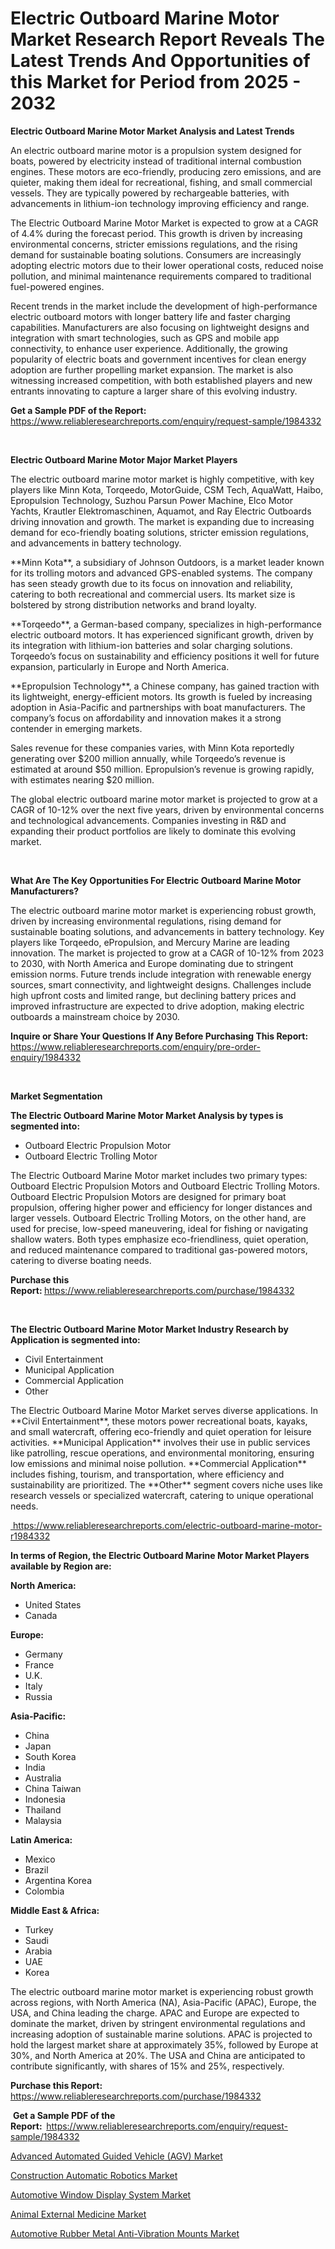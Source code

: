 <p><h1>Electric Outboard Marine Motor Market Research Report Reveals The Latest Trends And Opportunities of this Market for Period from 2025 - 2032</h1></p><p><strong>Electric Outboard Marine Motor Market Analysis and Latest Trends</strong></p>
<p><p>An electric outboard marine motor is a propulsion system designed for boats, powered by electricity instead of traditional internal combustion engines. These motors are eco-friendly, producing zero emissions, and are quieter, making them ideal for recreational, fishing, and small commercial vessels. They are typically powered by rechargeable batteries, with advancements in lithium-ion technology improving efficiency and range.</p><p>The Electric Outboard Marine Motor Market is expected to grow at a CAGR of 4.4% during the forecast period. This growth is driven by increasing environmental concerns, stricter emissions regulations, and the rising demand for sustainable boating solutions. Consumers are increasingly adopting electric motors due to their lower operational costs, reduced noise pollution, and minimal maintenance requirements compared to traditional fuel-powered engines.</p><p>Recent trends in the market include the development of high-performance electric outboard motors with longer battery life and faster charging capabilities. Manufacturers are also focusing on lightweight designs and integration with smart technologies, such as GPS and mobile app connectivity, to enhance user experience. Additionally, the growing popularity of electric boats and government incentives for clean energy adoption are further propelling market expansion. The market is also witnessing increased competition, with both established players and new entrants innovating to capture a larger share of this evolving industry.</p></p>
<p><strong>Get a Sample PDF of the Report:&nbsp;</strong> <a href="https://www.reliableresearchreports.com/enquiry/request-sample/1984332?utm_campaign=11&utm_medium=2&utm_source=Github&utm_content=ia&utm_term=24012025&utm_id=electric-outboard-marine-motor">https://www.reliableresearchreports.com/enquiry/request-sample/1984332</a></p>
<p>&nbsp;</p>
<p><strong>Electric Outboard Marine Motor Major Market Players</strong></p>
<p><p>The electric outboard marine motor market is highly competitive, with key players like Minn Kota, Torqeedo, MotorGuide, CSM Tech, AquaWatt, Haibo, Epropulsion Technology, Suzhou Parsun Power Machine, Elco Motor Yachts, Krautler Elektromaschinen, Aquamot, and Ray Electric Outboards driving innovation and growth. The market is expanding due to increasing demand for eco-friendly boating solutions, stricter emission regulations, and advancements in battery technology.</p><p>**Minn Kota**, a subsidiary of Johnson Outdoors, is a market leader known for its trolling motors and advanced GPS-enabled systems. The company has seen steady growth due to its focus on innovation and reliability, catering to both recreational and commercial users. Its market size is bolstered by strong distribution networks and brand loyalty.</p><p>**Torqeedo**, a German-based company, specializes in high-performance electric outboard motors. It has experienced significant growth, driven by its integration with lithium-ion batteries and solar charging solutions. Torqeedo’s focus on sustainability and efficiency positions it well for future expansion, particularly in Europe and North America.</p><p>**Epropulsion Technology**, a Chinese company, has gained traction with its lightweight, energy-efficient motors. Its growth is fueled by increasing adoption in Asia-Pacific and partnerships with boat manufacturers. The company’s focus on affordability and innovation makes it a strong contender in emerging markets.</p><p>Sales revenue for these companies varies, with Minn Kota reportedly generating over $200 million annually, while Torqeedo’s revenue is estimated at around $50 million. Epropulsion’s revenue is growing rapidly, with estimates nearing $20 million.</p><p>The global electric outboard marine motor market is projected to grow at a CAGR of 10-12% over the next five years, driven by environmental concerns and technological advancements. Companies investing in R&D and expanding their product portfolios are likely to dominate this evolving market.</p></p>
<p>&nbsp;</p>
<p><strong>What Are The Key Opportunities For Electric Outboard Marine Motor Manufacturers?</strong></p>
<p><p>The electric outboard marine motor market is experiencing robust growth, driven by increasing environmental regulations, rising demand for sustainable boating solutions, and advancements in battery technology. Key players like Torqeedo, ePropulsion, and Mercury Marine are leading innovation. The market is projected to grow at a CAGR of 10-12% from 2023 to 2030, with North America and Europe dominating due to stringent emission norms. Future trends include integration with renewable energy sources, smart connectivity, and lightweight designs. Challenges include high upfront costs and limited range, but declining battery prices and improved infrastructure are expected to drive adoption, making electric outboards a mainstream choice by 2030.</p></p>
<p><strong>Inquire or Share Your Questions If Any Before Purchasing This Report:</strong> <a href="https://www.reliableresearchreports.com/enquiry/pre-order-enquiry/1984332?utm_campaign=11&utm_medium=2&utm_source=Github&utm_content=ia&utm_term=24012025&utm_id=electric-outboard-marine-motor">https://www.reliableresearchreports.com/enquiry/pre-order-enquiry/1984332</a></p>
<p>&nbsp;</p>
<p><strong>Market Segmentation</strong></p>
<p><strong>The Electric Outboard Marine Motor Market Analysis by types is segmented into:</strong></p>
<p><ul><li>Outboard Electric Propulsion Motor</li><li>Outboard Electric Trolling Motor</li></ul></p>
<p><p>The Electric Outboard Marine Motor market includes two primary types: Outboard Electric Propulsion Motors and Outboard Electric Trolling Motors. Outboard Electric Propulsion Motors are designed for primary boat propulsion, offering higher power and efficiency for longer distances and larger vessels. Outboard Electric Trolling Motors, on the other hand, are used for precise, low-speed maneuvering, ideal for fishing or navigating shallow waters. Both types emphasize eco-friendliness, quiet operation, and reduced maintenance compared to traditional gas-powered motors, catering to diverse boating needs.</p></p>
<p><strong>Purchase this Report:&nbsp;</strong><a href="https://www.reliableresearchreports.com/purchase/1984332?utm_campaign=11&utm_medium=2&utm_source=Github&utm_content=ia&utm_term=24012025&utm_id=electric-outboard-marine-motor">https://www.reliableresearchreports.com/purchase/1984332</a></p>
<p>&nbsp;</p>
<p><strong>The Electric Outboard Marine Motor Market Industry Research by Application is segmented into:</strong></p>
<p><ul><li>Civil Entertainment</li><li>Municipal Application</li><li>Commercial Application</li><li>Other</li></ul></p>
<p><p>The Electric Outboard Marine Motor Market serves diverse applications. In **Civil Entertainment**, these motors power recreational boats, kayaks, and small watercraft, offering eco-friendly and quiet operation for leisure activities. **Municipal Application** involves their use in public services like patrolling, rescue operations, and environmental monitoring, ensuring low emissions and minimal noise pollution. **Commercial Application** includes fishing, tourism, and transportation, where efficiency and sustainability are prioritized. The **Other** segment covers niche uses like research vessels or specialized watercraft, catering to unique operational needs.</p></p>
<p><a href="https://www.reliableresearchreports.com/electric-outboard-marine-motor-r1984332?utm_campaign=11&utm_medium=2&utm_source=Github&utm_content=ia&utm_term=24012025&utm_id=electric-outboard-marine-motor">&nbsp;https://www.reliableresearchreports.com/electric-outboard-marine-motor-r1984332</a></p>
<p><strong>In terms of Region, the Electric Outboard Marine Motor Market Players available by Region are:</strong></p>
<p>
    <p> <strong> North America: </strong>
        <ul>
            <li>United States</li>
            <li>Canada</li>
        </ul>
        </p> 
    <p> <strong> Europe: </strong>
        <ul>
            <li>Germany</li>
            <li>France</li>
            <li>U.K.</li>
            <li>Italy</li>
            <li>Russia</li>
        </ul>
        </p> 
    <p> <strong> Asia-Pacific: </strong>
        <ul>
            <li>China</li>
            <li>Japan</li>
            <li>South Korea</li>
            <li>India</li>
            <li>Australia</li>
            <li>China Taiwan</li>
            <li>Indonesia</li>
            <li>Thailand</li>
            <li>Malaysia</li>
        </ul>
        </p> 
    <p> <strong> Latin America: </strong>
        <ul>
            <li>Mexico</li>
            <li>Brazil</li>
            <li>Argentina Korea</li>
            <li>Colombia</li>
        </ul>
        </p> 
    <p> <strong> Middle East & Africa: </strong>
        <ul>
            <li>Turkey</li>
            <li>Saudi</li>
            <li>Arabia</li>
            <li>UAE</li>
            <li>Korea</li>
        </ul>
    </p>
    </p>
<p><p>The electric outboard marine motor market is experiencing robust growth across regions, with North America (NA), Asia-Pacific (APAC), Europe, the USA, and China leading the charge. APAC and Europe are expected to dominate the market, driven by stringent environmental regulations and increasing adoption of sustainable marine solutions. APAC is projected to hold the largest market share at approximately 35%, followed by Europe at 30%, and North America at 20%. The USA and China are anticipated to contribute significantly, with shares of 15% and 25%, respectively.</p></p>
<p><strong>Purchase this Report: </strong><a href="https://www.reliableresearchreports.com/purchase/1984332?utm_campaign=11&utm_medium=2&utm_source=Github&utm_content=ia&utm_term=24012025&utm_id=electric-outboard-marine-motor">https://www.reliableresearchreports.com/purchase/1984332</a></p>
<p>&nbsp;<strong>Get a Sample PDF of the Report:&nbsp;&nbsp;</strong><a href="https://www.reliableresearchreports.com/enquiry/request-sample/1984332?utm_campaign=11&utm_medium=2&utm_source=Github&utm_content=ia&utm_term=24012025&utm_id=electric-outboard-marine-motor">https://www.reliableresearchreports.com/enquiry/request-sample/1984332</a></p>
<p><strong></strong></p>
<p><p><a href="https://github.com/stillsfloria19981/Market-Research-Report-List-1/blob/main/advanced-automated-guided-vehicle-agv-market.md?utm_campaign=11&utm_medium=2&utm_source=Github&utm_content=ia&utm_term=24012025&utm_id=electric-outboard-marine-motor">Advanced Automated Guided Vehicle (AGV) Market</a></p><p><a href="https://www.linkedin.com/pulse/forecast-report-construction-automatic-robotics-industry-expected-6om6f?utm_campaign=11&utm_medium=2&utm_source=Github&utm_content=ia&utm_term=24012025&utm_id=electric-outboard-marine-motor">Construction Automatic Robotics Market</a></p><p><a href="https://github.com/gukenneth26571/Market-Research-Report-List-1/blob/main/automotive-window-display-system-market.md?utm_campaign=11&utm_medium=2&utm_source=Github&utm_content=ia&utm_term=24012025&utm_id=electric-outboard-marine-motor">Automotive Window Display System Market</a></p><p><a href="https://www.linkedin.com/pulse/analysis-current-state-future-growth-potential-animal-external-qhpqe?utm_campaign=11&utm_medium=2&utm_source=Github&utm_content=ia&utm_term=24012025&utm_id=electric-outboard-marine-motor">Animal External Medicine Market</a></p><p><a href="https://www.linkedin.com/pulse/insightful-highlights-automotive-rubber-metal-anti-vibration-wcpce?utm_campaign=11&utm_medium=2&utm_source=Github&utm_content=ia&utm_term=24012025&utm_id=electric-outboard-marine-motor">Automotive Rubber Metal Anti-Vibration Mounts Market</a></p></p>